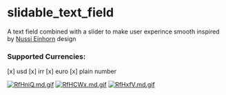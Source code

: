 # slidable_text_field
A text field combined with a slider to make user experince smooth inspired by [Nussi Einhorn](https://www.linkedin.com/in/nussi-einhorn/) design
### Supported Currencies:
[x] usd
[x] irr
[x] euro
[x] plain number

[![RfHniQ.md.gif](https://iili.io/RfHniQ.md.gif)](https://freeimage.host/i/RfHniQ)
[![RfHCWx.md.gif](https://iili.io/RfHCWx.md.gif)](https://freeimage.host/i/RfHCWx)
[![RfHxfV.md.gif](https://iili.io/RfHxfV.md.gif)](https://freeimage.host/i/RfHxfV)
